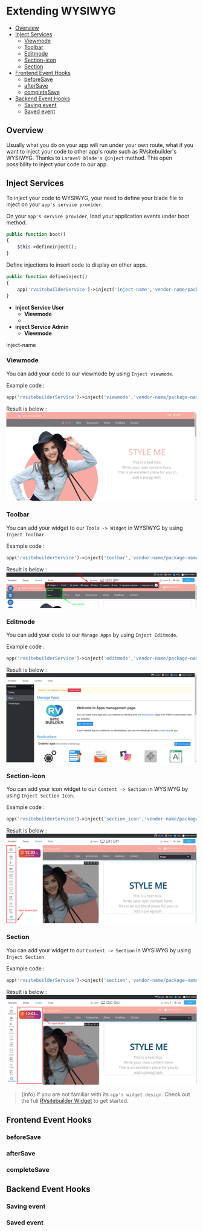 # Extending WYSIWYG

- [Overview](#overview)
- [Inject Services](#inject-services)
  - [Viewmode](#viewmode)
  - [Toolbar](#toolbar)
  - [Editmode](#editmode)
  - [Section-icon](#section-icon)
  - [Section](#section)
- [Frontend Event Hooks](#frontend-event-hooks)
  - [beforeSave](#beforesave)
  - [afterSave](#aftersave)
  - [completeSave](#completesave)
- [Backend Event Hooks](#backend-event-hooks)
  - [Saving event](#saving-event)
  - [Saved event](#saved-event)

<a name="Overview"></a>

## Overview

Usually what you do on your app will run under your own route, what if you want to inject your code to other app's route such as RVsitebuilder's WYSIWYG. Thanks to `Laravel blade's @inject` method. This open possibility to inject your code to our app.

<a name="Inject-Services"></a>

## Inject Services

To inject your code to WYSIWYG, your need to define your blade file to inject on your `app's service provider`.

On your `app's service provider`, load your application events under boot method.

```php
public function boot()
{
    $this->defineinject();
}
```

Define injections to insert code to display on other apps.

```php
public function defineinject()
{
    app('rvsitebuilderService')->inject('inject-name','vendor-name/package-name::view blade file');
}
```

- **inject Service User**
  - **Viewmode**
  -
- **inject Service Admin**
  - **Viewmode**

inject-name

### Viewmode

You can add your code to our viewmode by using `Inject viewmode`.

Example code :

```php
app('rvsitebuilderService')->inject('viewmode','vendor-name/package-name::view blade file');
```

Result is below :
![Viewmode or Mysite](images/mysite.png)

<!-- TODO: @tanawat inject admin-->

### Toolbar

You can add your widget to our `Tools -> Widget` in WYSIWYG by using `Inject Toolbar`.

Example code :

```php
app('rvsitebuilderService')->inject('toolbar','vendor-name/package-name::view blade file');
```

Result is below :
![Inject to Toolbar](images/injecttoolbar.png)

### Editmode

You can add your code to our `Manage Apps` by using `Inject Editmode`.

Example code :

```php
app('rvsitebuilderService')->inject('editmode','vendor-name/package-name::view blade file');
```

Result is below :
![Inject to Editmode](images/injecteditmode.png)

### Section-icon

You can add your icon widget to our `Content -> Section` in WYSIWYG by using `Inject Section Icon`.

Example code :

```php
app('rvsitebuilderService')->inject('section_icon','vendor-name/package-name::view blade file');
```

Result is below :
![Inject Section](images/injectsectionicon.png)

### Section

You can add your widget to our `Content -> Section` in WYSIWYG by using `Inject Section`.

Example code :

```php
app('rvsitebuilderService')->inject('section','vendor-name/package-name::view blade file');
```

Result is below :
![Inject Section](images/injectsection.png)

> {info} If you are not familiar with its `app's widget design`. Check out the full [RVsitebuilder Widget](rvsitebuilder-widget.md) to get started.

<a name="Frontend-Event-Hooks"></a>

## Frontend Event Hooks

<!-- TODO: @june Backend Event Hooks -->

### beforeSave

### afterSave

### completeSave

<a name="Backend-Event-Hooks"></a>

## Backend Event Hooks

<!-- TODO: @pram Backend Event Hooks -->

### Saving event

### Saved event
